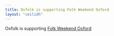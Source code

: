 ```yaml
---
title: Oxfolk is supporting Folk Weekend Oxford
layout: "ceilidh"
---
```


Oxfolk is supporting [Folk Weekend Oxford](http://www.folkweekendoxford.co.uk/)
